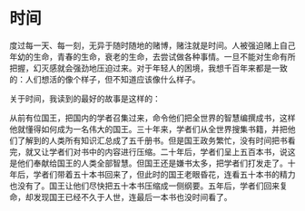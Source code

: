 # 时间

度过每一天、每一刻，无异于随时随地的赌博，赌注就是时间。人被强迫赌上自己年幼的生命，青春的生命，衰老的生命，去尝试做各种事情。一旦不能对生命有所把握，幻灭感就会强劲地压迫过来。对于年轻人的困境，我想千百年来都是一致的：人们想活的像个样子，但不知道应该像什么样子。

关于时间，我读到的最好的故事是这样的：

从前有位国王，把国内的学者召集过来，命令他们把全世界的智慧编撰成书，这样他就懂得如何成为一名伟大的国王。三十年来，学者们从全世界搜集书籍，并把他们了解到的人类所有知识汇总成了五千册书。但是国王政务繁忙，没有时间把书看完，就又让学者们对书中的内容进行压缩。二十年后，学者们呈上五百本书，说这是他们奉献给国王的人类全部智慧。但国王还是嫌书太多，把学者们打发走了。十年后，学者们带着五十本书回来了，但此时的国王老眼昏花，连看五十本书的精力也没有了。国王让他们尽快把五十本书压缩成一侧纲要。五年后，学者们回来复命，却发现国王已经不久于人世，连最后一本书也没时间看了。
<!--stackedit_data:
eyJoaXN0b3J5IjpbLTY4MTI3ODI3NywxNDUzMjg1MzU3LC0xMD
EyNjA3OTRdfQ==
-->